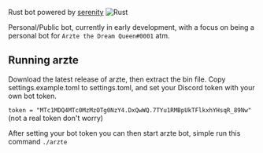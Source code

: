 Rust bot powered by [serenity](https://github.com/serenity-rs/serenity) ![Rust](https://github.com/Arzte/Arzte-bot/workflows/Rust/badge.svg?branch=master)

Personal/Public bot, currently in early development, with a focus on being a personal bot for `Arzte the Dream Queen#0001` atm.

## Running arzte

Download the latest release of arzte, then extract the bin file. Copy settings.example.toml to settings.toml, and set your Discord token with your own bot token.

```token = "MTc1MDQ4MTc0MzMzOTg0NzY4.DxQwWQ.7TYu1RMBpUkTFlkxhYHsqR_89Nw"``` (not a real token don't worry)

After setting your bot token you can then start arzte bot, simple run this command ``` ./arzte ```
